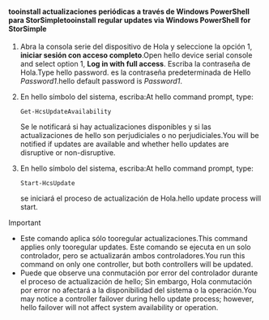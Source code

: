 <!--author=SharS last changed: 11/18/16-->

#### <a name="tooinstall-regular-updates-via-windows-powershell-for-storsimple"></a><span data-ttu-id="090df-101">tooinstall actualizaciones periódicas a través de Windows PowerShell para StorSimple</span><span class="sxs-lookup"><span data-stu-id="090df-101">tooinstall regular updates via Windows PowerShell for StorSimple</span></span>
1. <span data-ttu-id="090df-102">Abra la consola serie del dispositivo de Hola y seleccione la opción 1, **iniciar sesión con acceso completo**.</span><span class="sxs-lookup"><span data-stu-id="090df-102">Open hello device serial console and select option 1, **Log in with full access**.</span></span> <span data-ttu-id="090df-103">Escriba la contraseña de Hola.</span><span class="sxs-lookup"><span data-stu-id="090df-103">Type hello password.</span></span> <span data-ttu-id="090df-104">es la contraseña predeterminada de Hello *Password1*.</span><span class="sxs-lookup"><span data-stu-id="090df-104">hello default password is *Password1*.</span></span> 
2. <span data-ttu-id="090df-105">En hello símbolo del sistema, escriba:</span><span class="sxs-lookup"><span data-stu-id="090df-105">At hello command prompt, type:</span></span>
   
     `Get-HcsUpdateAvailability`
   
    <span data-ttu-id="090df-106">Se le notificará si hay actualizaciones disponibles y si las actualizaciones de hello son perjudiciales o no perjudiciales.</span><span class="sxs-lookup"><span data-stu-id="090df-106">You will be notified if updates are available and whether hello updates are disruptive or non-disruptive.</span></span>
3. <span data-ttu-id="090df-107">En hello símbolo del sistema, escriba:</span><span class="sxs-lookup"><span data-stu-id="090df-107">At hello command prompt, type:</span></span>
   
     `Start-HcsUpdate`
   
    <span data-ttu-id="090df-108">se iniciará el proceso de actualización de Hola.</span><span class="sxs-lookup"><span data-stu-id="090df-108">hello update process will start.</span></span>

> [!IMPORTANT]
> * <span data-ttu-id="090df-109">Este comando aplica sólo tooregular actualizaciones.</span><span class="sxs-lookup"><span data-stu-id="090df-109">This command applies only tooregular updates.</span></span> <span data-ttu-id="090df-110">Este comando se ejecuta en un solo controlador, pero se actualizarán ambos controladores.</span><span class="sxs-lookup"><span data-stu-id="090df-110">You run this command on only one controller, but both controllers will be updated.</span></span> 
> * <span data-ttu-id="090df-111">Puede que observe una conmutación por error del controlador durante el proceso de actualización de hello; Sin embargo, Hola conmutación por error no afectará a la disponibilidad del sistema o la operación.</span><span class="sxs-lookup"><span data-stu-id="090df-111">You may notice a controller failover during hello update process; however, hello failover will not affect system availability or operation.</span></span>
> 
> 

